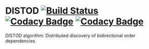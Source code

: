 # DISTOD [![Build Status](https://travis-ci.com/CodeLionX/distod.svg?branch=master)](https://travis-ci.com/CodeLionX/distod) [![Codacy Badge](https://api.codacy.com/project/badge/Grade/eab2894478bf40bda1a1067f826e94cb)](https://www.codacy.com/manual/CodeLionX/distod?utm_source=github.com&amp;utm_medium=referral&amp;utm_content=CodeLionX/distod&amp;utm_campaign=Badge_Grade) [![Codacy Badge](https://api.codacy.com/project/badge/Coverage/eab2894478bf40bda1a1067f826e94cb)](https://www.codacy.com/manual/CodeLionX/distod?utm_source=github.com&utm_medium=referral&utm_content=CodeLionX/distod&utm_campaign=Badge_Coverage)

DISTOD algorithm: Distributed discovery of bidirectional order dependencies

